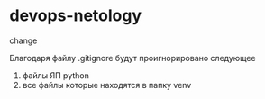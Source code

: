 # devops-netology
change

Благодаря файлу .gitignore будут проигнорировано следующее
1. файлы ЯП python 
2. все файлы которые находятся в папку venv